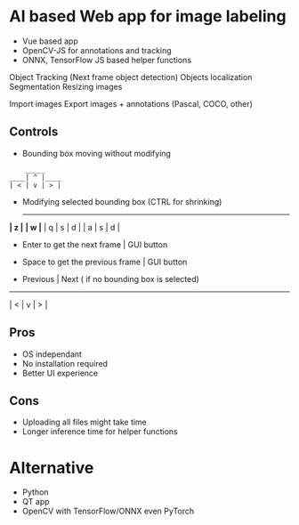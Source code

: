 # AI based Web app for image labeling

- Vue based app
- OpenCV-JS for annotations and tracking
- ONNX, TensorFlow JS based helper functions

Object Tracking (Next frame object detection)
Objects localization
Segmentation
Resizing images

Import images
Export images + annotations (Pascal, COCO, other)

## Controls

* Bounding box moving without modifying
```
    _____
____| ^ |____
| < | v | > |
```
* Modifying selected bounding box (CTRL for shrinking)
    _____              _____              
____| z |____      ____| w |____
| q | s | d |      | a | s | d |      

* Enter to get the next frame | GUI button

* Space to get the previous frame | GUI button

* Previous | Next ( if no bounding box is selected)
_____________
| < | v | > |

## Pros

* OS independant
* No installation required
* Better UI experience

## Cons

* Uploading all files might take time
* Longer inference time for helper functions

# Alternative

- Python 
- QT app
- OpenCV with TensorFlow/ONNX even PyTorch